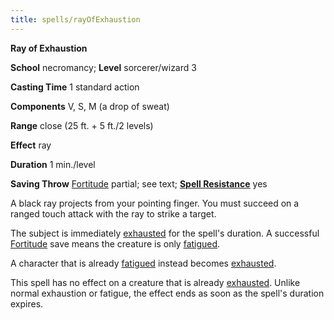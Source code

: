 ```yaml
---
title: spells/rayOfExhaustion
---
```

 **Ray of Exhaustion**

**School** necromancy; **Level** sorcerer/wizard 3

**Casting Time** 1 standard action

**Components** V, S, M (a drop of sweat)

**Range** close (25 ft. + 5 ft./2 levels)

**Effect** ray

**Duration** 1 min./level

**Saving Throw** [Fortitude](../combat.md#_fortitude) partial; see text; **[Spell Resistance](../glossary.md#_spell-resistance)** yes

A black ray projects from your pointing finger. You must succeed on a ranged touch attack with the ray to strike a target.

The subject is immediately [exhausted](../glossary.md#_exhausted) for the spell's duration. A successful [Fortitude](../combat.md#_fortitude) save means the creature is only [fatigued](../glossary.md#_fatigued).

A character that is already [fatigued](../glossary.md#_fatigued) instead becomes [exhausted](../glossary.md#_exhausted).

This spell has no effect on a creature that is already [exhausted](../glossary.md#_exhausted). Unlike normal exhaustion or fatigue, the effect ends as soon as the spell's duration expires.

